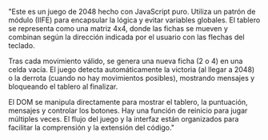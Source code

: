 "Este es un juego de 2048 hecho con JavaScript puro. Utiliza un patrón de módulo (IIFE) para encapsular la lógica y evitar variables globales. El tablero se representa como una matriz 4x4, donde las fichas se mueven y combinan según la dirección indicada por el usuario con las flechas del teclado.

Tras cada movimiento válido, se genera una nueva ficha (2 o 4) en una celda vacía. El juego detecta automáticamente la victoria (al llegar a 2048) o la derrota (cuando no hay movimientos posibles), mostrando mensajes y bloqueando el tablero al finalizar.

El DOM se manipula directamente para mostrar el tablero, la puntuación, mensajes y controlar los botones. Hay una función de reinicio para jugar múltiples veces. El flujo del juego y la interfaz están organizados para facilitar la comprensión y la extensión del código." 